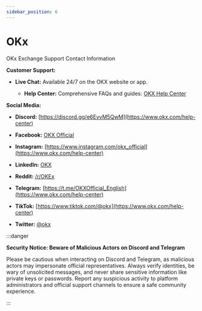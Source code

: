 ```yaml
---
sidebar_position: 6
---
```


# OKx

OKx Exchange Support Contact Information

**Customer Support:**

-   **Live Chat:** Available 24/7 on the OKX website or app.
    
    -   **Help Center:** Comprehensive FAQs and guides: [OKX Help Center](https://www.okx.com/help-center)
        

**Social Media:**

-   **Discord:** [https://discord.gg/e6EyvM5QwM](https://www.okx.com/help-center)
    
-   **Facebook:** [OKX Official](https://www.facebook.com/okxofficial/)
    
-   **Instagram:** [https://www.instagram.com/okx_official](https://www.okx.com/help-center)
    
-   **LinkedIn:** [OKX](https://www.linkedin.com/company/okex/)
    
-   **Reddit:** [/r/OKEx](https://www.reddit.com/r/OKEx/)
    
-   **Telegram:** [https://t.me/OKXOfficial_English](https://www.okx.com/help-center)
    
-   **TikTok:** [https://www.tiktok.com/@okx](https://www.okx.com/help-center)
    
-   **Twitter:** [@okx](https://twitter.com/okx)
    

:::danger

**Security Notice: Beware of Malicious Actors on Discord and Telegram**

Please be cautious when interacting on Discord and Telegram, as malicious actors may impersonate official representatives. Always verify identities, be wary of unsolicited messages, and never share sensitive information like private keys or passwords. Report any suspicious activity to platform administrators and official support channels to ensure a safe community experience.

:::
